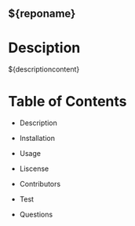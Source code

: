 ## ${reponame}

# Desciption

${descriptioncontent}

# Table of Contents

* Description

* Installation

* Usage

* Liscense

* Contributors

* Test

* Questions
